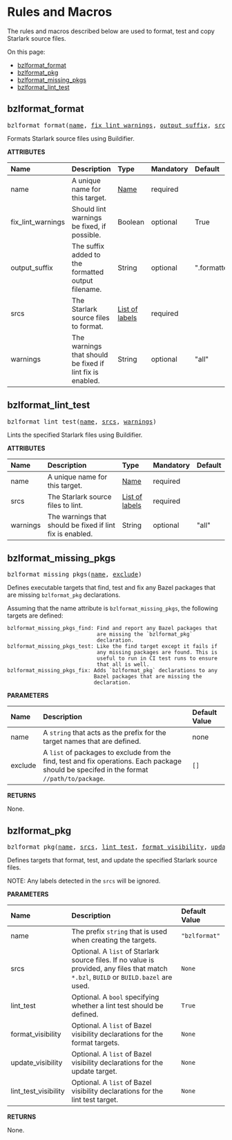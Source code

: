 <!-- Generated with Stardoc, Do Not Edit! -->
# Rules and Macros

The rules and macros described below are used to format, test and 
copy Starlark source files.

On this page:

  * [bzlformat_format](#bzlformat_format)
  * [bzlformat_pkg](#bzlformat_pkg)
  * [bzlformat_missing_pkgs](#bzlformat_missing_pkgs)
  * [bzlformat_lint_test](#bzlformat_lint_test)


<a id="#bzlformat_format"></a>

## bzlformat_format

<pre>
bzlformat_format(<a href="#bzlformat_format-name">name</a>, <a href="#bzlformat_format-fix_lint_warnings">fix_lint_warnings</a>, <a href="#bzlformat_format-output_suffix">output_suffix</a>, <a href="#bzlformat_format-srcs">srcs</a>, <a href="#bzlformat_format-warnings">warnings</a>)
</pre>

Formats Starlark source files using Buildifier.

**ATTRIBUTES**


| Name  | Description | Type | Mandatory | Default |
| :------------- | :------------- | :------------- | :------------- | :------------- |
| <a id="bzlformat_format-name"></a>name |  A unique name for this target.   | <a href="https://bazel.build/docs/build-ref.html#name">Name</a> | required |  |
| <a id="bzlformat_format-fix_lint_warnings"></a>fix_lint_warnings |  Should lint warnings be fixed, if possible.   | Boolean | optional | True |
| <a id="bzlformat_format-output_suffix"></a>output_suffix |  The suffix added to the formatted output filename.   | String | optional | ".formatted" |
| <a id="bzlformat_format-srcs"></a>srcs |  The Starlark source files to format.   | <a href="https://bazel.build/docs/build-ref.html#labels">List of labels</a> | required |  |
| <a id="bzlformat_format-warnings"></a>warnings |  The warnings that should be fixed if lint fix is enabled.   | String | optional | "all" |


<a id="#bzlformat_lint_test"></a>

## bzlformat_lint_test

<pre>
bzlformat_lint_test(<a href="#bzlformat_lint_test-name">name</a>, <a href="#bzlformat_lint_test-srcs">srcs</a>, <a href="#bzlformat_lint_test-warnings">warnings</a>)
</pre>

Lints the specified Starlark files using Buildifier.

**ATTRIBUTES**


| Name  | Description | Type | Mandatory | Default |
| :------------- | :------------- | :------------- | :------------- | :------------- |
| <a id="bzlformat_lint_test-name"></a>name |  A unique name for this target.   | <a href="https://bazel.build/docs/build-ref.html#name">Name</a> | required |  |
| <a id="bzlformat_lint_test-srcs"></a>srcs |  The Starlark source files to lint.   | <a href="https://bazel.build/docs/build-ref.html#labels">List of labels</a> | required |  |
| <a id="bzlformat_lint_test-warnings"></a>warnings |  The warnings that should be fixed if lint fix is enabled.   | String | optional | "all" |


<a id="#bzlformat_missing_pkgs"></a>

## bzlformat_missing_pkgs

<pre>
bzlformat_missing_pkgs(<a href="#bzlformat_missing_pkgs-name">name</a>, <a href="#bzlformat_missing_pkgs-exclude">exclude</a>)
</pre>

Defines executable targets that find, test and fix any Bazel packages that are missing `bzlformat_pkg` declarations.

Assuming that the name attribute is `bzlformat_missing_pkgs`, the
following targets are defined:

    bzlformat_missing_pkgs_find: Find and report any Bazel packages that
                                 are missing the `bzlformat_pkg`
                                 declaration.
    bzlformat_missing_pkgs_test: Like the find target except it fails if
                                 any missing packages are found. This is
                                 useful to run in CI test runs to ensure
                                 that all is well.
    bzlformat_missing_pkgs_fix: Adds `bzlformat_pkg` declarations to any
                                Bazel packages that are missing the
                                declaration.


**PARAMETERS**


| Name  | Description | Default Value |
| :------------- | :------------- | :------------- |
| <a id="bzlformat_missing_pkgs-name"></a>name |  A <code>string</code> that acts as the prefix for the target names that are defined.   |  none |
| <a id="bzlformat_missing_pkgs-exclude"></a>exclude |  A <code>list</code> of packages to exclude from the find, test and fix operations. Each package should be specifed in the format <code>//path/to/package</code>.   |  <code>[]</code> |

**RETURNS**

None.


<a id="#bzlformat_pkg"></a>

## bzlformat_pkg

<pre>
bzlformat_pkg(<a href="#bzlformat_pkg-name">name</a>, <a href="#bzlformat_pkg-srcs">srcs</a>, <a href="#bzlformat_pkg-lint_test">lint_test</a>, <a href="#bzlformat_pkg-format_visibility">format_visibility</a>, <a href="#bzlformat_pkg-update_visibility">update_visibility</a>, <a href="#bzlformat_pkg-lint_test_visibility">lint_test_visibility</a>)
</pre>

Defines targets that format, test, and update the specified Starlark source files.

NOTE: Any labels detected in the `srcs` will be ignored.


**PARAMETERS**


| Name  | Description | Default Value |
| :------------- | :------------- | :------------- |
| <a id="bzlformat_pkg-name"></a>name |  The prefix <code>string</code> that is used when creating the targets.   |  <code>"bzlformat"</code> |
| <a id="bzlformat_pkg-srcs"></a>srcs |  Optional. A <code>list</code> of Starlark source files. If no value is provided, any files that match <code>*.bzl</code>, <code>BUILD</code> or <code>BUILD.bazel</code> are used.   |  <code>None</code> |
| <a id="bzlformat_pkg-lint_test"></a>lint_test |  Optional. A <code>bool</code> specifying whether a lint test should be defined.   |  <code>True</code> |
| <a id="bzlformat_pkg-format_visibility"></a>format_visibility |  Optional. A <code>list</code> of Bazel visibility declarations for the format targets.   |  <code>None</code> |
| <a id="bzlformat_pkg-update_visibility"></a>update_visibility |  Optional. A <code>list</code> of Bazel visibility declarations for the update target.   |  <code>None</code> |
| <a id="bzlformat_pkg-lint_test_visibility"></a>lint_test_visibility |  Optional. A <code>list</code> of Bazel visibility declarations for the lint test target.   |  <code>None</code> |

**RETURNS**

None.


